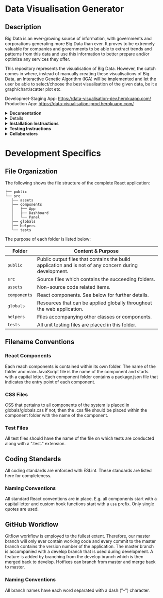 # Data Visualisation Generator

## Description

Big Data is an ever-growing source of information, with governments and corporations generating more Big Data than ever.
It proves to be extremely valuable for companies and governments to be able to extract trends and patterns from this data and use this information to better prepare and/or optimize any services they offer.

This repository represents the visualisation of Big Data. However, the catch comes in where, instead of manually creating these visualisations of Big Data, an Interactive Genetic Algorithm (IGA) will be implemented and let the user be able to select/choose the best visualisation of the given data, be it a graph/chart/scatter plot etc.

Developmet-Staging App: https://data-visualisation-dev.herokuapp.com/ <br />
Production App: https://data-visualisation-prod.herokuapp.com/

<details>
  <summary><b>Documentation</b></summary> <br>
   <a href="#">SRS Document</a><br>
</details>

<details>
  
  [Project Management Tool](https://github.com/COS301-SE-2020/Data-Visualisation#workspaces/data-visualization-5ed11ab3600f3c0e9851753e/board?repos=266792939) ![ZenHub](https://i.imgur.com/Qqg8JhO.png)
  
</details>

<details>
  <summary><b>Installation Instructions</b></summary> <br>
   The React-App that can be found in the <b>data-visualisation-app/</b> directory.<br/>
   The Node.js server that serves the React-App and can be found in the <b>root (/)</b> directory.<br/>
  <br/>
 
To install dependecies:
  1.  Install the Node.js server dependencies: 
```
npm install
```
  2.  Change directory to data-visualisation-app: 
```
cd data-visualisation-app
```
  3.  Install the React-App dependencies: 
```
npm install
```

To run the React-App:

1.  Change directory to data-visualisation-app: 
```
cd data-visualisation-app
```
2.  View the React-App in development mode with live reloading: 
```
npm start
```

To run the Node.js server:

1.  Build React-App into production mode, and start the Node.js server: 
```
npm start
```

</details>
  
<details>
  <summary><b>Testing Instructions</b></summary> <br>
  The React-App that can be found in the <b>data-visualisation-app/</b> directory.<br/>
  The Node.js server that serves the React-App and can be found in the <b>root (/)</b> directory.<br/>
<br/>

To test the React-App: (currently no tests for the react-app)

1.  Change directory to data-visualisation-app: 
```
cd data-visualisation-app
```
2.  View the React-App in development mode with live reloading: 
```
npm test
```

To test the Node.js server: (Currently no tests for the server)

1.  Build React-App into production mode, and start the Node.js server: 
```
npm test
```

</details>

<details>
  <summary><b>Collaborators</b></summary> <br>
  
> <b> Elna Pistorius</b>
* <a href="https://elnapistorius.github.io/my-website/index.html"> Individual github.io profile </a>
* <details>
   <summary><b>What I Did </b></summary>
   <br>
   </details>
> <b> Byron Tomkinson </b>
* <a href="https://byrongt12.github.io/profile/"> Individual github.io profile </a>
* <details>
   <summary><b>What I Did </b></summary>
   <br>
   </details>
> <b> Marco Lombaard </b>
* <a href="https://FlameReynard.github.io"> Individual github.io profile </a>
* <details>
   <summary><b>What I Did </b></summary>
   <br>
   </details>
> <b> Phillip Shulze </b>
* <a href="https://phillipstemmlar.github.io"> Individual github.io profile </a>
* <details>
   <summary><b>What I Did </b></summary>
   <br>
   </details>
> <b> Gian Uys </b>
 * <a href="https://mruys.github.io"> Individual github.io profile </a>
  * <details>
     <summary><b>What I Did </b></summary>
     <br>
</details>

</details>

# Development Specifics


## File Organization

The following shows the file structure of the complete React application:

```
├── public
└── src
   ├── assets
   ├── components
   │   ├── App
   │   ├── Dashboard
   │   └── Panel
   ├── globals
   ├── helpers
   └── tests
```

The purpose of each folder is listed below:

| Folder       | Content & Purpose                                                                                     |
|--------------|-------------------------------------------------------------------------------------------------------|
| `public`     | Public output files that contains the build application and is not of any concern during development. |
| `src`        | Source files which contains the succeeding folders.                                                   |
| `assets`     | Non-source code related items.                                                                        |
| `components` | React components. See below for further details.                                                      |
| `globals`    | Resources that can be applied globally throughout the web application.                                |
| `helpers`    | Files accompanying other classes or components.                                                       |
| `tests`      | All unit testing files are placed in this folder.                                                     |


## Filename Conventions

### React Components

Each reach components is contained within its own folder. The name of the folder and main JavaScript file is the name of the component and starts with a capital letter. Each component folder contains a package.json file that indicates the entry point of each component.

### CSS Files

CSS that pertains to all components of the system is placed in globals/globals.css If not, then the .css file should be placed within the component folder with the name of the component.

### Test Files

All test files should have the name of the file on which tests are conducted along with a ".test." extension.

## Coding Standards

All coding standards are enforced with ESLint. These standards are listed here for completeness.

### Naming Conventions

All standard React conventions are in place. E.g. all components start with a capital letter and custom hook functions start with a `use` prefix.
Only single quotes are used.

## GitHub Workflow

Gitflow workflow is employed to the fullest extent. Therefore, our master branch will only ever contain working code and every commit to the master branch contains the version number of the application. The master branch is accompanied with a develop branch that is used during development. A feature is added by branching from the develop branch which is then merged back to develop. Hotfixes can branch from master and merge back to master.

### Naming Conventions

All branch names have each word separated with a dash ("-") character.


